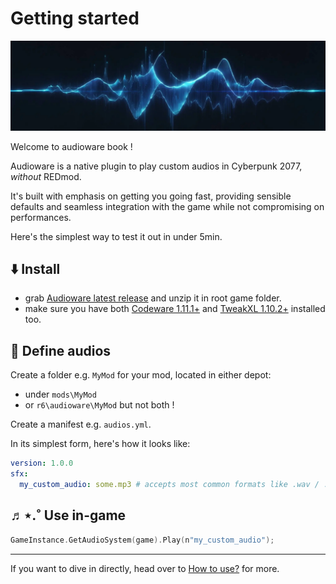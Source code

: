 # Getting started

![Cover image](./assets/cover.webp)

Welcome to audioware book !

Audioware is a native plugin to play custom audios in Cyberpunk 2077, *without* REDmod.

It's built with emphasis on getting you going fast, providing sensible defaults and seamless integration with the game while not compromising on performances.

Here's the simplest way to test it out in under 5min.

## ⬇️ Install

- grab [Audioware latest release](https://github.com/cyb3rpsych0s1s/audioware/releases/latest) and unzip it in root game folder.
- make sure you have both [Codeware 1.11.1+](https://github.com/psiberx/cp2077-codeware/releases) and [TweakXL 1.10.2+](https://github.com/psiberx/cp2077-tweak-xl/releases) installed too.

## 📄 Define audios

Create a folder e.g. `MyMod` for your mod, located in either depot:

- under `mods\MyMod`
- or `r6\audioware\MyMod`
but not both !

Create a manifest e.g. `audios.yml`.

In its simplest form, here's how it looks like:

```yml
version: 1.0.0
sfx:
  my_custom_audio: some.mp3 # accepts most common formats like .wav / .ogg / .mp3 / .flac
```

## ♬⋆.˚ Use in-game

```swift
GameInstance.GetAudioSystem(game).Play(n"my_custom_audio");
```

---

If you want to dive in directly, head over to [How to use?](./HOWTO.md) for more.
